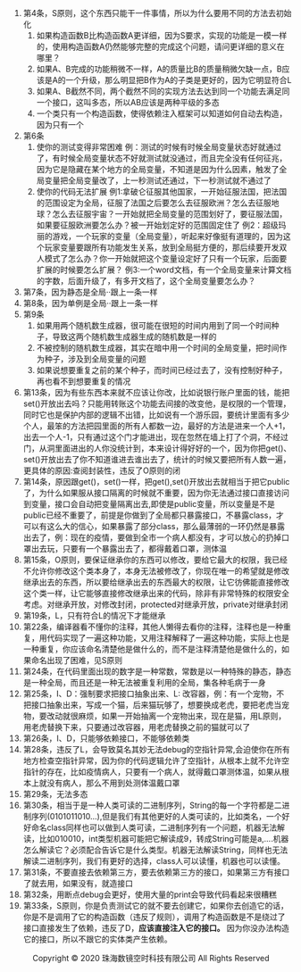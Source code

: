 1. 第4条，S原则，这个东西只能干一件事情，所以为什么要用不同的方法去初始化
	1. 如果构造函数B比构造函数A更详细，因为S要求，实现的功能是一模一样的，使用构造函数A仍然能够完整的完成这个问题，请问更详细的意义在哪里？
	2. 如果A、B完成的功能稍微不一样，A的质量比B的质量稍微欠缺一点，B应该是A的一个升级，那么明显把B作为A的子类是更好的，因为它明显符合L
	3. 如果A、B截然不同，两个截然不同的实现方法去达到同一个功能去满足同一个接口，这叫多态，所以AB应该是两种平级的多态
	4. 一个类只有一个构造函数，使得依赖注入框架可以知道如何自动去构造，因为只有一个
2. 第6条
    1. 使你的测试变得非常困难
	例：测试的时候有时候全局变量状态好就通过了，有时候全局变量状态不好就测试就没通过，而且完全没有任何征兆，因为它是隐藏在某个地方的全局变量，不知道是因为什么因素，触发了全局变量把全局变量改了，上一秒测试还通过，下一秒测试就不通过了
	2. 使你的代码无法扩展
    例1:拿破仑征服其他国家，一开始征服法国，把法国的范围设定为全局，征服了法国之后要怎么去征服欧洲？怎么去征服地球？怎么去征服宇宙？一开始就把全局变量的范围划好了，要征服法国，如果要征服欧洲要怎么办？被一开始划定好的范围固定住了
	例2：超级玛丽的游戏，一个玩家的变量（全局变量），听起来好像挺有道理的，因为这个玩家变量要跟所有功能发生关系，放到全局挺方便的，那后续要开发双人模式了怎么办？你一开始就把这个变量设定好了只有一个玩家，后面要扩展的时候要怎么扩展？
    例3:一个word文档，有一个全局变量来计算文档的字数，后面升级了，有多开文档了，这个全局变量要怎么办？
3. 第7条，因为静态是全局··跟上一条一样
4. 第8条，因为单例是全局··跟上一条一样
5. 第9条
    1. 如果用两个随机数生成器，很可能在很短的时间内用到了同一个时间种子，导致这两个随机数生成器生成的随机数是一样的
	2. 不被控制的随机数生成器，其实在暗中用一个时间的全局变量，把时间作为种子，涉及到全局变量的问题
	3. 如果说想要重复之前的某个种子，而时间已经过去了，没有控制好种子，再也看不到想要重复的情况
6. 第13条，因为有些东西本来就不应该让你改，比如说银行账户里面的钱，能把set()开放出去吗？只能用转账这个功能去间接的改变他，是权限的一个管理，同时它也是保护内部的逻辑不出错，比如说有一个游乐园，要统计里面有多少个人，最笨的方法把园里面的所有人都数一边，最好的方法是进来一个人+1，出去一个人-1，只有通过这个门才能进出，现在忽然在墙上打了个洞，不经过门，从洞里面进出的人你没统计到，本来设计得好好的一个，因为你把get()、set()开放出去了你不知道谁进去谁出去了，统计的时候又要把所有人数一遍，更具体的原因:查阅封装性，违反了O原则的闭
7. 第14条，原因跟get()，set()一样，把get(),set()开放出去就相当于把它public了，为什么如果服从接口隔离的时候就不重要，因为你无法通过接口直接访问到变量，接口会自动把变量隔离出去,即使是public变量，所以变量是不是public已经不重要了，前提是你做到了全局都只暴露接口，不暴露class，才可以有这么大的信心，如果暴露了部分class，那么最薄弱的一环仍然是暴露出去了，例：现在的疫情，要做到全市一个病人都没有，才可以放心的扔掉口罩出去玩，只要有一个暴露出去了，都得戴着口罩，测体温
8. 第15条，O原则，要保证继承你的东西可以修改，要给它最大的权限，我已经不允许你修改这个类本身了，本身无法被修改了，你现在唯一的希望就是修改继承出去的东西，所以要给继承出去的东西最大的权限，让它彷佛能直接修改这个类一样，让它能够直接修改继承出来的代码，除非有非常特殊的权限安全考虑。对继承开放，对修改封闭，protected对继承开放，private对继承封闭
9. 第19条，L，只有符合L的情况下才能继承
10. 第22条，编译器看不懂你的注释，其他人懒得去看你的注释，注释也是一种重复，用代码实现了一遍这种功能，又用注释解释了一遍这种功能，实际上也是一种重复，你应该命名清楚他是做什么的，而不是注释清楚他是做什么的，如果命名出现了困难，见S原则
11. 第24条，在代码里面出现的数字是一种常数，常数是以一种特殊的静态，静态是一种全局，而且还是一种无法被重复利用的全局，集各种毛病于一身
12. 第25条，I、D：强制要求把接口抽象出来、L: 改容器，例：有一个宠物，不把接口抽象出来，写成一个猫，后来猫玩够了，想要换成老虎，要把老虎当宠物，要改动就很麻烦，如果一开始抽离一个宠物出来，现在是猫，用L原则，用老虎替换下来，只要通过改容器，用老虎替换之前的猫就可以了
13. 第26条，I、D，只能够依赖接口，不能够依赖类
14. 第28条，违反了L，会导致莫名其妙无法debug的空指针异常,会迫使你在所有地方检查空指针异常，因为你的代码逻辑允许了空指针，从根本上就不允许空指针的存在，比如疫情病人，只要有一个病人，就得戴口罩测体温，如果从根本上就没有病人，那么不用到处测体温戴口罩
15. 第29条，无法多态
16. 第30条，相当于是一种人类可读的二进制序列，String的每一个字符都是二进制序列(0101011010...),但是我们有其他更好的人类可读的，比如类名，一个好好命名class同样也可以做到人类可读，二进制序列有一个问题，机器无法解读，比如010010，int类型机器可能把它解读成9，转成String可能是a,....机器怎么解读它？必须配合告诉它是什么类型。机器无法解读String，同样也无法解读二进制序列，我们有更好的选择，class人可以读懂，机器也可以读懂。
17. 第31条，不要直接去依赖第三方，要去依赖第三方的接口，如果第三方有接口了就去用，如果没有，就造接口
18. 第32条，用断点debug会更好，使用大量的print会导致代码看起来很糟糕
19. 第33条，S原则，你是负责测试它的就不要去创建它，如果你去创造它的话，你是不是调用了它的构造函数（违反了规则），调用了构造函数是不是绕过了接口直接发生了依赖，违反了D，**应该直接注入它的接口。** 因为你没办法构造它的接口，所以不跟它的实体类产生依赖。
<center> Copyright © 2020 珠海数镜空时科技有限公司 All Rights Reserved</center>
